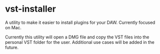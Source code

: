 # vst-installer

A utility to make it easier to install plugins for your DAW. Currently focused on Mac.

Currently this utility will open a DMG file and copy the VST files into the personal VST folder for the user. Additional use cases will be added in the future.